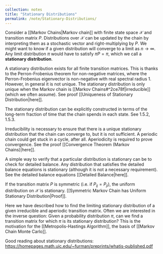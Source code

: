 ```yaml
---
collection: notes
title: "Stationary Distributions"
permalink: /note/Stationary-Distributions/
---
```

Consider a [[Markov Chains|Markov chain]] with finite state space $\mathcal{X}$ and transition matrix $P$. Distributions over $\mathcal{X}$ can be updated by the chain by interpreting them as a stochastic vector and right-multiplying by $P$. We might want to know if a given distribution will converge to a limit as $n \rightarrow \infty$. Any limit distribution $\pi$ would have to satisfy $\pi P = \pi$, which we call a **stationary distribution**.

A stationary distribution exists for all finite transition matrices. This is thanks to the Perron-Frobenius theorem for non-negative matrices, where the Perron-Frobenius eigenvector is non-negative with real spectral radius 1. However, in general it is not unique. The stationary distribution is only unique when the Markov chain is [[Markov Chains#^2ce78f|irreducible]] (which we often assume). See proof [[Uniqueness of Stationary Distribution|here]].

The stationary distribution can be explicitly constructed in terms of the long-term fraction of time that the chain spends in each state. See 1.5.2, 1.5.3.

Irreducibility is necessary to ensure that there is a unique stationary distribution that the chain can converge to, but it is not sufficient. A periodic chain could get stuck in a cycle, after all. Aperiodicity is required to prove convergence. See the proof [[Convergence Theorem (Markov Chains)|here]].

A simple way to verify that a particular distribution is stationary can be to check for detailed balance. Any distribution that satisfies the detailed balance equations is stationary (although it is not a necessary requirement). See the detailed balance equations [[Detailed Balance|here]].

If the transition matrix $P$ is symmetric (i.e. if $P_{ij} = P_{ji}$), the uniform distribution on $\mathcal{X}$ is stationary. [[Symmetric Markov Chain has Uniform Stationary Distribution|Proof]].

Here we have described how to find the limiting stationary distribution of a given irreducible and aperiodic transition matrix. Often we are interested in the inverse question: Given a probability distribution $\pi$, can we find a transition matrix for which $\pi$ is its stationary distribution? This is the motivation for the [[Metropolis-Hastings Algorithm]], the basis of [[Markov Chain Monte Carlo]].




Good reading about stationary distributions:
https://homepages.math.uic.edu/~furman/preprints/whatis-published.pdf